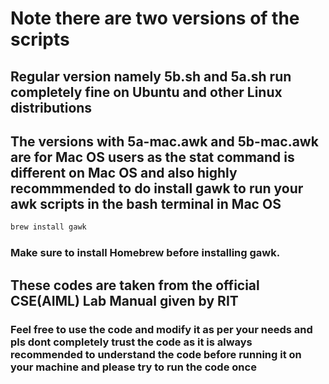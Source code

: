 # Note there are two versions of the scripts
## Regular version namely 5b.sh and 5a.sh run completely fine on Ubuntu and other Linux distributions
## The versions with 5a-mac.awk and 5b-mac.awk are for Mac OS users as the stat command is different on Mac OS and also highly recommmended to do install gawk to run your awk scripts in the bash terminal in Mac OS
```bash
brew install gawk
```
### Make sure to install Homebrew before installing gawk. 


## These codes are taken from the official CSE(AIML) Lab Manual given by RIT
### Feel free to use the code and modify it as per your needs and pls dont completely trust the code as it is always recommended to understand the code before running it on your machine and please try to run the code once 
